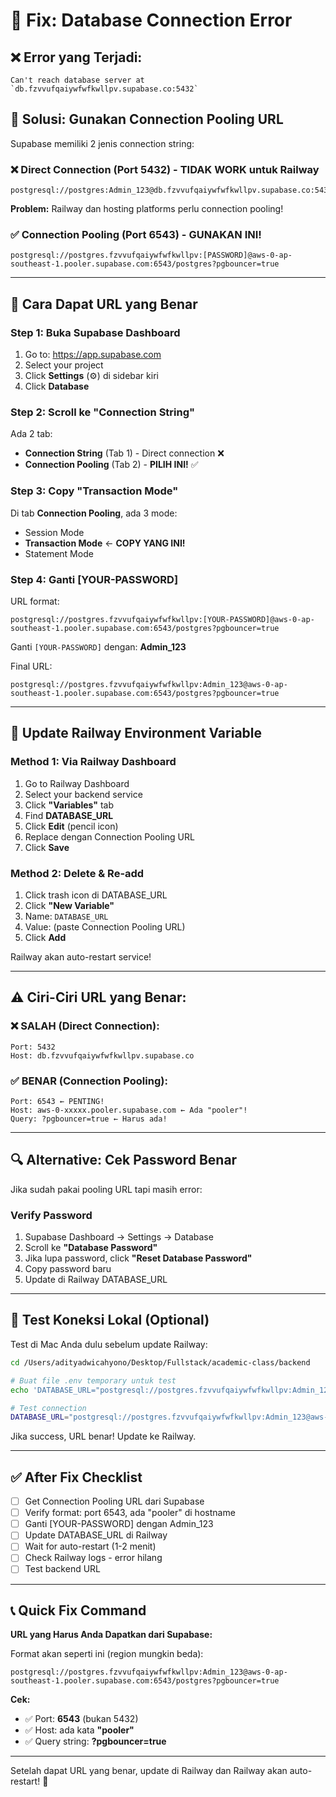 # 🔧 Fix: Database Connection Error

## ❌ Error yang Terjadi:
```
Can't reach database server at `db.fzvvufqaiywfwfkwllpv.supabase.co:5432`
```

## 🎯 Solusi: Gunakan Connection Pooling URL

Supabase memiliki 2 jenis connection string:

### ❌ Direct Connection (Port 5432) - TIDAK WORK untuk Railway
```
postgresql://postgres:Admin_123@db.fzvvufqaiywfwfkwllpv.supabase.co:5432/postgres
```
**Problem:** Railway dan hosting platforms perlu connection pooling!

### ✅ Connection Pooling (Port 6543) - GUNAKAN INI!
```
postgresql://postgres.fzvvufqaiywfwfkwllpv:[PASSWORD]@aws-0-ap-southeast-1.pooler.supabase.com:6543/postgres?pgbouncer=true
```

---

## 🚀 Cara Dapat URL yang Benar

### Step 1: Buka Supabase Dashboard
1. Go to: https://app.supabase.com
2. Select your project
3. Click **Settings** (⚙️) di sidebar kiri
4. Click **Database**

### Step 2: Scroll ke "Connection String"
Ada 2 tab:
- **Connection String** (Tab 1) - Direct connection ❌
- **Connection Pooling** (Tab 2) - **PILIH INI!** ✅

### Step 3: Copy "Transaction Mode"
Di tab **Connection Pooling**, ada 3 mode:
- Session Mode
- **Transaction Mode** ← **COPY YANG INI!**
- Statement Mode

### Step 4: Ganti [YOUR-PASSWORD]
URL format:
```
postgresql://postgres.fzvvufqaiywfwfkwllpv:[YOUR-PASSWORD]@aws-0-ap-southeast-1.pooler.supabase.com:6543/postgres?pgbouncer=true
```

Ganti `[YOUR-PASSWORD]` dengan: **Admin_123**

Final URL:
```
postgresql://postgres.fzvvufqaiywfwfkwllpv:Admin_123@aws-0-ap-southeast-1.pooler.supabase.com:6543/postgres?pgbouncer=true
```

---

## 📝 Update Railway Environment Variable

### Method 1: Via Railway Dashboard
1. Go to Railway Dashboard
2. Select your backend service
3. Click **"Variables"** tab
4. Find **DATABASE_URL**
5. Click **Edit** (pencil icon)
6. Replace dengan Connection Pooling URL
7. Click **Save**

### Method 2: Delete & Re-add
1. Click trash icon di DATABASE_URL
2. Click **"New Variable"**
3. Name: `DATABASE_URL`
4. Value: (paste Connection Pooling URL)
5. Click **Add**

Railway akan auto-restart service!

---

## ⚠️ Ciri-Ciri URL yang Benar:

### ❌ SALAH (Direct Connection):
```
Port: 5432
Host: db.fzvvufqaiywfwfkwllpv.supabase.co
```

### ✅ BENAR (Connection Pooling):
```
Port: 6543 ← PENTING!
Host: aws-0-xxxxx.pooler.supabase.com ← Ada "pooler"!
Query: ?pgbouncer=true ← Harus ada!
```

---

## 🔍 Alternative: Cek Password Benar

Jika sudah pakai pooling URL tapi masih error:

### Verify Password
1. Supabase Dashboard → Settings → Database
2. Scroll ke **"Database Password"**
3. Jika lupa password, click **"Reset Database Password"**
4. Copy password baru
5. Update di Railway DATABASE_URL

---

## 🧪 Test Koneksi Lokal (Optional)

Test di Mac Anda dulu sebelum update Railway:

```bash
cd /Users/adityadwicahyono/Desktop/Fullstack/academic-class/backend

# Buat file .env temporary untuk test
echo 'DATABASE_URL="postgresql://postgres.fzvvufqaiywfwfkwllpv:Admin_123@aws-0-ap-southeast-1.pooler.supabase.com:6543/postgres?pgbouncer=true"' > .env.test

# Test connection
DATABASE_URL="postgresql://postgres.fzvvufqaiywfwfkwllpv:Admin_123@aws-0-ap-southeast-1.pooler.supabase.com:6543/postgres?pgbouncer=true" npx prisma db pull
```

Jika success, URL benar! Update ke Railway.

---

## ✅ After Fix Checklist

- [ ] Get Connection Pooling URL dari Supabase
- [ ] Verify format: port 6543, ada "pooler" di hostname
- [ ] Ganti [YOUR-PASSWORD] dengan Admin_123
- [ ] Update DATABASE_URL di Railway
- [ ] Wait for auto-restart (1-2 menit)
- [ ] Check Railway logs - error hilang
- [ ] Test backend URL

---

## 📞 Quick Fix Command

**URL yang Harus Anda Dapatkan dari Supabase:**

Format akan seperti ini (region mungkin beda):
```
postgresql://postgres.fzvvufqaiywfwfkwllpv:Admin_123@aws-0-ap-southeast-1.pooler.supabase.com:6543/postgres?pgbouncer=true
```

**Cek:**
- ✅ Port: **6543** (bukan 5432)
- ✅ Host: ada kata **"pooler"**
- ✅ Query string: **?pgbouncer=true**

---

Setelah dapat URL yang benar, update di Railway dan Railway akan auto-restart! 🚀
